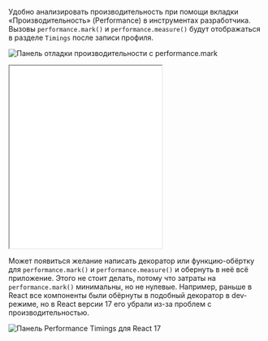 Удобно анализировать производительность при помощи вкладки «Производительность» (Performance) в инструментах разработчика. Вызовы `performance.mark()` и `performance.measure()` будут отображаться в разделе `Timings` после записи профиля.

![Панель отладки производительности с performance.mark](images/perfomance-panel.png)

<iframe title="Измерение времени работы иерархий медленных функций" src="../demos/functions-measure-devtools/" height="360"></iframe>

Может появиться желание написать декоратор или функцию-обёртку для `performance.mark()` и `performance.measure()` и обернуть в неё всё приложение. Этого не стоит делать, потому что затраты на `performance.mark()` минимальны, но не нулевые. Например, раньше в React все компоненты были обёрнуты в подобный декоратор в dev-режиме, но в React версии 17 его убрали из-за проблем с производительностью.

![Панель Performance Timings для React 17](images/perfomance-timings-r17.png)
